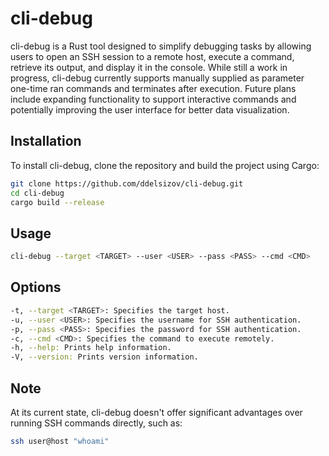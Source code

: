 # cli-debug

cli-debug is a Rust tool designed to simplify debugging tasks by allowing users to open an SSH session to a remote host, execute a command, retrieve its output, and display it in the console. 
    While still a work in progress, cli-debug currently supports manually supplied as parameter one-time ran commands and terminates after execution. Future plans include expanding functionality to support interactive commands and potentially improving the user interface for better data visualization.

## Installation

To install cli-debug, clone the repository and build the project using Cargo:

```bash
git clone https://github.com/ddelsizov/cli-debug.git
cd cli-debug
cargo build --release 
```
## Usage

```bash
cli-debug --target <TARGET> --user <USER> --pass <PASS> --cmd <CMD>
```
## Options
``` bash
-t, --target <TARGET>: Specifies the target host.
-u, --user <USER>: Specifies the username for SSH authentication.
-p, --pass <PASS>: Specifies the password for SSH authentication.
-c, --cmd <CMD>: Specifies the command to execute remotely.
-h, --help: Prints help information.
-V, --version: Prints version information.
```
## Note
At its current state, cli-debug doesn't offer significant advantages over running SSH commands directly, such as:
```bash
ssh user@host "whoami"
```